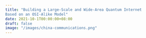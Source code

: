 ```yaml
---
title: "Building a Large-Scale and Wide-Area Quantum Internet
Based on an OSI-Alike Model"
date: 2021-10-1T00:00:00+08:00
draft: false
image: "/images/china-communications.png"
---
```


<script>
window.location.href = "/highlights/china-communication";
</script>